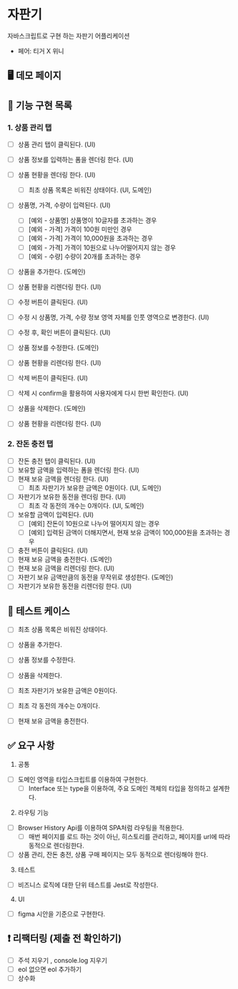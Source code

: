 # 자판기

자바스크립트로 구현 하는 자판기 어플리케이션
- 페어: 티거 X 위니

## 🖥 데모 페이지

## 🎯 기능 구현 목록

### 1. 상품 관리 탭

- [ ] 상품 관리 탭이 클릭된다. (UI)
- [ ] 상품 정보를 입력하는 폼을 렌더링 한다. (UI)
- [ ] 상품 현황을 렌더링 한다. (UI)
  - [ ] 최초 상품 목록은 비워진 상태이다. (UI, 도메인)

- [ ] 상품명, 가격, 수량이 입력된다. (UI)
  - [ ] [예외 - 상품명] 상품명이 10글자를 초과하는 경우
  - [ ] [예외 - 가격] 가격이 100원 미만인 경우
  - [ ] [예외 - 가격] 가격이 10,000원을 초과하는 경우
  - [ ] [예외 - 가격] 가격이 10원으로 나누어떨어지지 않는 경우
  - [ ] [예외 - 수량] 수량이 20개를 초과하는 경우
- [ ] 상품을 추가한다. (도메인)
- [ ] 상품 현황을 리렌더링 한다. (UI)

- [ ] 수정 버튼이 클릭된다. (UI)
- [ ] 수정 시 상품명, 가격, 수량 정보 영역 자체를 인풋 영역으로 변경한다. (UI)
- [ ] 수정 후, 확인 버튼이 클릭된다. (UI)
- [ ] 상품 정보를 수정한다. (도메인)
- [ ] 상품 현황을 리렌더링 한다. (UI)

- [ ] 삭제 버튼이 클릭된다. (UI)
- [ ] 삭제 시 confirm을 활용하여 사용자에게 다시 한번 확인한다. (UI)
- [ ] 상품을 삭제한다. (도메인)
- [ ] 상품 현황을 리렌더링 한다. (UI)

### 2. 잔돈 충전 탭

- [ ] 잔돈 충전 탭이 클릭된다. (UI)
- [ ] 보유할 금액을 입력하는 폼을 렌더링 한다. (UI)
- [ ] 현재 보유 금액을 렌더링 한다. (UI)
  - [ ] 최초 자판기가 보유한 금액은 0원이다. (UI, 도메인)
- [ ] 자판기가 보유한 동전을 렌더링 한다. (UI)
  - [ ] 최초 각 동전의 개수는 0개이다. (UI, 도메인)

- [ ] 보유할 금액이 입력된다. (UI)
  - [ ] [예외] 잔돈이 10원으로 나누어 떨어지지 않는 경우
  - [ ] [예외] 입력된 금액이 더해지면서, 현재 보유 금액이 100,000원을 초과하는 경우
- [ ] 충전 버튼이 클릭된다. (UI)
- [ ] 현재 보유 금액을 충전한다. (도메인)
- [ ] 현재 보유 금액을 리렌더링 한다. (UI)
- [ ] 자판기 보유 금액만큼의 동전을 무작위로 생성한다. (도메인)
- [ ] 자판기가 보유한 동전을 리렌더링 한다. (UI)

## 💯 테스트 케이스

- [ ] 최초 상품 목록은 비워진 상태이다.
- [ ] 상품을 추가한다.
- [ ] 상품 정보를 수정한다.
- [ ] 상품을 삭제한다.

- [ ] 최초 자판기가 보유한 금액은 0원이다.
- [ ] 최초 각 동전의 개수는 0개이다.
- [ ] 현재 보유 금액을 충전한다.

## ✅ 요구 사항

1. 공통
- [ ] 도메인 영역을 타입스크립트를 이용하여 구현한다.
  - [ ] Interface 또는 type을 이용하여, 주요 도메인 객체의 타입을 정의하고 설계한다.

2. 라우팅 기능
- [ ] Browser History Api를 이용하여 SPA처럼 라우팅을 적용한다.
  - [ ] 매번 페이지를 로드 하는 것이 아닌, 히스토리를 관리하고, 페이지를 url에 따라 동적으로 렌더링한다.
- [ ] 상품 관리, 잔돈 충전, 상품 구매 페이지는 모두 동적으로 렌더링해야 한다.

3. 테스트
- [ ] 비즈니스 로직에 대한 단위 테스트를 Jest로 작성한다.

4. UI
- [ ] figma 시안을 기준으로 구현한다.

## ❗️ 리팩터링 (제출 전 확인하기)

- [ ] 주석 지우기 , console.log 지우기
- [ ] eol 없으면 eol 추가하기
- [ ] 상수화
